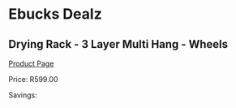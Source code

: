
# Ebucks Dealz
## Drying Rack - 3 Layer Multi Hang - Wheels
[Product Page](https://www.ebucks.com/web/shop/productSelected.do?prodId=1158482650&catId=704981826)

Price: R599.00

Savings: 


	